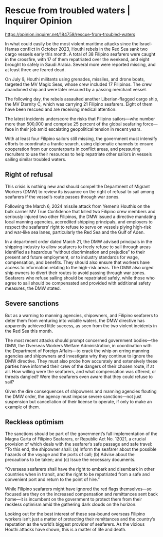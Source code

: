 # Rescue from troubled waters | Inquirer Opinion

https://opinion.inquirer.net/184759/rescue-from-troubled-waters



In what could easily be the most violent maritime attacks since the Israel-Hamas conflict in October 2023, Houthi rebels in the Red Sea sank two cargo vessels early this month. A total of 38 Filipino seafarers were caught in the crossfire, with 17 of them repatriated over the weekend, and eight brought to safely in Saudi Arabia. Several more were reported missing, and at least three are feared dead.

On July 6, Houthi militants using grenades, missiles, and drone boats, targeted the MV Magic Seas, whose crew included 17 Filipinos. The crew abandoned ship and were later rescued by a passing merchant vessel.

The following day, the rebels assaulted another Liberian-flagged cargo ship, the MV Eternity C, which was carrying 21 Filipino seafarers. Eight of them have been rescued and are receiving medical attention.

The latest incidents underscore the risks that Filipino sailors—who number more than 500,000 and comprise 25 percent of the global seafaring force—face in their job amid escalating geopolitical tension in recent years.

With at least four Filipino sailors still missing, the government must intensify efforts to coordinate a frantic search, using diplomatic channels to ensure cooperation from our counterparts in conflict areas, and pressuring recruiters to use their resources to help repatriate other sailors in vessels sailing similar troubled waters.



##  Right of refusal



This crisis is nothing new and should compel the Department of Migrant Workers (DMW) to review its issuance on the right of refusal to sail among seafarers if the vessel’s route passes through war zones.

Following the March 6, 2024 missile attack from Yemen’s Houthis on the bulk carrier MV True Confidence that killed two Filipino crew members and seriously injured two other Filipinos, the DMW issued a directive mandating local manning agencies, accredited shipping principals, and employers to respect the seafarers’ right to refuse to serve on vessels plying high-risk and war-like sea lanes, particularly the Red Sea and the Gulf of Aden.

In a department order dated March 21, the DMW advised principals in the shipping industry to allow seafarers to freely refuse to sail through areas identified as hazardous “without discrimination and prejudice” to their present and future employment, or to industry standards for wage, compensation, and benefits. They should also ensure that workers have access to information relating to the high-risk areas. The DMW also urged ship owners to divert their routes to avoid passing through war zones. Seafarers who refuse sailing should be repatriated safely, while those who agree to sail should be compensated and provided with additional safety measures, the DMW stated.



##  Severe sanctions



But as a warning to manning agencies, shipowners, and Filipino seafarers to deter them from venturing into volatile waters, the DMW directive has apparently achieved little success, as seen from the two violent incidents in the Red Sea this month.

The most recent attacks should prompt concerned government bodies—the DMW, the Overseas Workers Welfare Administration, in coordination with the Department of Foreign Affairs—to crack the whip on erring manning agencies and shipowners and investigate why they continue to ignore the DMW directive. They must also probe how accurately and extensively these parties have informed their crew of the dangers of their chosen route, if at all. How willing were the seafarers, and what compensation was offered, or threats dangled? Were the seafarers even aware that they could refuse to sail?

Given the dire consequences of shipowners and manning agencies flouting the DMW order, the agency must impose severe sanctions—not just suspension but cancellation of their license to operate, if only to make an example of them.



##  Reckless optimism



The sanctions should be part of the government’s full implementation of the Magna Carta of Filipino Seafarers, or Republic Act No. 12021, a crucial provision of which deals with the seafarer’s safe passage and safe travel: “To this end, the shipowner shall: (a) Inform the seafarer about the possible hazards of the voyage and the ports of call; (b) Advise about the precautions to be taken; and (c) Issue the necessary documents.

“Overseas seafarers shall have the right to embark and disembark in other countries when in transit, and the right to be repatriated from a safe and convenient port and return to the point of hire.”

While Filipino seafarers might have ignored the red flags themselves—so focused are they on the increased compensation and remittances sent back home—it is incumbent on the government to protect them from their reckless optimism amid the gathering dark clouds on the horizon.

Looking out for the best interest of these sea-bound overseas Filipino workers isn’t just a matter of protecting their remittances and the country’s reputation as the world’s biggest provider of seafarers. As the vicious Houthi attacks have shown, this is a matter of life and death.